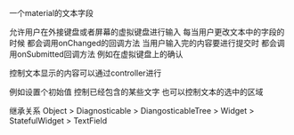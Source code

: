 一个material的文本字段

允许用户在外接键盘或者屏幕的虚拟键盘进行输入
每当用户更改文本中的字段的时候 都会调用onChanged的回调方法
当用户输入完的内容要进行提交时 都会调用onSubmitted回调方法 例如在虚拟键盘上的确认

控制文本显示的内容可以通过controller进行

例如设置个初始值 控制已经包含的某些文字 也可以控制文本的选中的区域

继承关系
Object > Diagnosticable > DiangosticableTree > Widget > StatefulWidget > TextField

